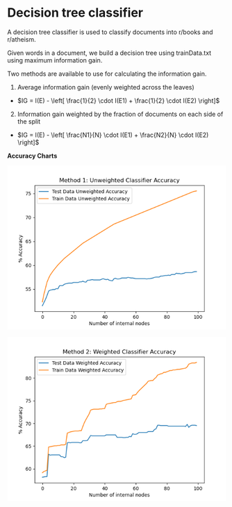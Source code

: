 # Decision tree classifier

A decision tree classifier is used to classify documents into r/books and r/atheism.

Given words in a document, we build a decision tree using trainData.txt using maximum information gain.

Two methods are available to use for calculating the information gain.

1. Average information gain (evenly weighted across the leaves)
   
- $IG = I(E) - \left[ \frac{1}{2} \cdot I(E1) + \frac{1}{2} \cdot I(E2) \right]$

2. Information gain weighted by the fraction of documents on each side of the split

- $IG = I(E) - \left[ \frac{N1}{N} \cdot I(E1) + \frac{N2}{N} \cdot I(E2) \right]$

**Accuracy Charts**

![Unweighted Accuracy Plot](https://github.com/helenxiia/decision-tree-classifier/blob/main/unweighted_accuracy_plot.png)

![Weighted Accuracy Plot](https://github.com/helenxiia/decision-tree-classifier/blob/main/weighted_accuracy_plot.png)

